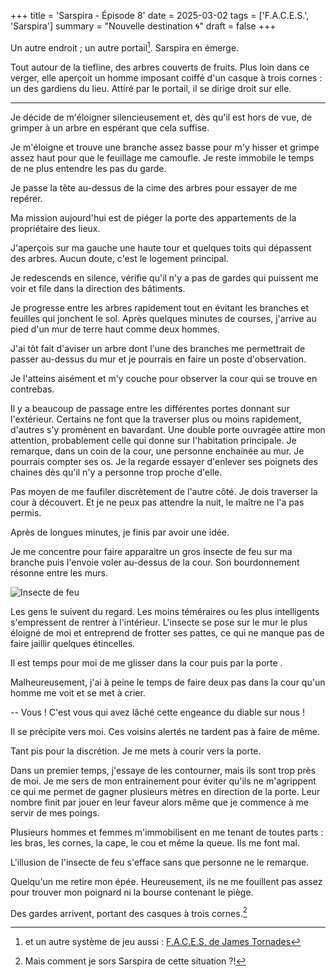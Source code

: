 +++
title = 'Sarspira - Épisode 8'
date = 2025-03-02
tags = ['F.A.C.E.S.', 'Sarspira']
summary = "Nouvelle destination :cyclone:"
draft = false
+++

Un autre endroit ; un autre portail[^1]. Sarspira en émerge.

[^1]: et un autre système de jeu aussi : [F.A.C.E.S. de James Tornades](https://www.lulu.com/fr/shop/james-tornade/faces-le-jeu-de-r%C3%B4le-aux-mille-visages-livre-couleurs/hardcover/product-24052449.html)

Tout autour de la tiefline, des arbres couverts de fruits. Plus loin dans ce verger, elle aperçoit un homme imposant coiffé d'un casque à trois cornes : un des gardiens du lieu. Attiré par le portail, il se dirige droit sur elle.

----

Je décide de m'éloigner silencieusement et, dès qu'il est hors de vue, de grimper à un arbre en espérant que cela suffise.

Je m'éloigne et trouve une branche assez basse pour m'y hisser et grimpe assez haut pour que le feuillage me camoufle. Je reste immobile le temps de ne plus entendre les pas du garde.

Je passe la tête au-dessus de la cime des arbres pour essayer de me repérer.

Ma mission aujourd'hui est de piéger la porte des appartements de la propriétaire des lieux.

J'aperçois sur ma gauche une haute tour et quelques toits qui dépassent des arbres. Aucun doute, c'est le logement principal.

Je redescends en silence, vérifie qu'il n'y a pas de gardes qui puissent me voir et file dans la direction des bâtiments.

Je progresse entre les arbres rapidement tout en évitant les branches et feuilles qui jonchent le sol. Après quelques minutes de courses, j'arrive au pied d'un mur de terre haut comme deux hommes.

J'ai tôt fait d'aviser un arbre dont l'une des branches me permettrait de passer au-dessus du mur et je pourrais en faire un poste d'observation.

Je l'atteins aisément et m'y couche pour observer la cour qui se trouve en contrebas.

Il y a beaucoup de passage entre les différentes portes donnant sur l'extérieur. Certains ne font que la traverser plus ou moins rapidement, d'autres s'y promènent en bavardant. Une double porte ouvragée attire mon attention, probablement celle qui donne sur l'habitation principale. Je remarque, dans un coin de la cour, une personne enchainée au mur. Je pourrais compter ses os. Je la regarde essayer d'enlever ses poignets des chaines dès qu'il n'y a personne trop proche d'elle.

Pas moyen de me faufiler discrètement de l'autre côté. Je dois traverser la cour à découvert. Et je ne peux pas attendre la nuit, le maître ne l'a pas permis.

Après de longues minutes, je finis par avoir une idée.

Je me concentre pour faire apparaitre un gros insecte de feu sur ma branche puis l'envoie voler au-dessus de la cour. Son bourdonnement résonne entre les murs.

![Insecte de feu](/blog-cabane-jdr/images/sarspira/Fire_Beetle_052_CC-BY-SA_Oozejar.png#center)

Les gens le suivent du regard. Les moins téméraires ou les plus intelligents s'empressent de rentrer à l'intérieur. L'insecte se pose sur le mur le plus éloigné de moi et entreprend de frotter ses pattes, ce qui ne manque pas de faire jaillir quelques étincelles.

Il est temps pour moi de me glisser dans la cour puis par la porte .

Malheureusement, j'ai à peine le temps de faire deux pas dans la cour qu'un homme me voit et se met à crier.

-- Vous ! C'est vous qui avez lâché cette engeance du diable sur nous !

Il se précipite vers moi. Ces voisins alertés ne tardent pas à faire de même.

Tant pis pour la discrétion. Je me mets à courir vers la porte.

Dans un premier temps, j'essaye de les contourner, mais ils sont trop près de moi. Je me sers de mon entrainement pour éviter qu'ils ne m'agrippent ce qui me permet de gagner plusieurs mètres en direction de la porte. Leur nombre finit par jouer en leur faveur alors même que je commence à me servir de mes poings.

Plusieurs hommes et femmes m'immobilisent en me tenant de toutes parts : les bras, les cornes, la cape, le cou et même la queue. Ils me font mal.

L'illusion de l'insecte de feu s'efface sans que personne ne le remarque.

Quelqu'un me retire mon épée. Heureusement, ils ne me fouillent pas assez pour trouver mon poignard ni la bourse contenant le piège.

Des gardes arrivent, portant des casques à trois cornes.[^2]

[^2]: Mais comment je sors Sarspira de cette situation ?!